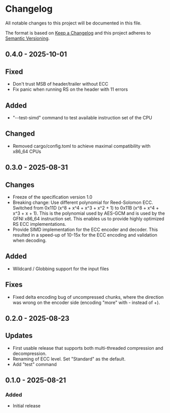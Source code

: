 # Changelog

All notable changes to this project will be documented in this file.

The format is based on [Keep a Changelog](http://keepachangelog.com/en/1.0.0/)
and this project adheres to [Semantic Versioning](https://semver.org/spec/v2.0.0.html).

## 0.4.0 - 2025-10-01

## Fixed

- Don't trust MSB of header/trailer without ECC
- Fix panic when running RS on the header with 11 errors

## Added

- "--test-simd" command to test available instruction set of the CPU

## Changed

- Removed cargo/config.toml to achieve maximal compatibility with x86_64 CPUs

## 0.3.0 - 2025-08-31

## Changes

- Freeze of the specification version 1.0
- Breaking change: Use different polynomial for Reed-Solomon ECC. Switched from 0x11D (x^8 + x^4 + x^3 + x^2 + 1) to
  0x11B (x^8 + x^4 + x^3 + x + 1). This is the polynomial used by AES-GCM and is used by the GFNI
  x86_64 instruction set. This enables us to provide highly optimized RS ECC implementations.
- Provide SIMD implementation for the ECC encoder and decoder. This resulted in a speed-up of 10-15x for the ECC
  encoding and validation when decoding.

## Added

- Wildcard / Globbing support for the input files

## Fixes

- Fixed delta encoding bug of uncompressed chunks, where the direction was wrong on the encoder side (encoding "more"
  with - instead of +).

## 0.2.0 - 2025-08-23

## Updates

- First usable release that supports both multi-threaded compression and decompression.
- Renaming of ECC level. Set "Standard" as the default.
- Add "test" command

## 0.1.0 - 2025-08-21

### Added

- Initial release

